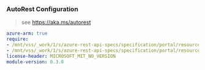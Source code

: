 ### AutoRest Configuration

> see https://aka.ms/autorest

``` yaml
azure-arm: true
require:
- /mnt/vss/_work/1/s/azure-rest-api-specs/specification/portal/resource-manager/readme.md
- /mnt/vss/_work/1/s/azure-rest-api-specs/specification/portal/resource-manager/readme.go.md
license-header: MICROSOFT_MIT_NO_VERSION
module-version: 0.3.0
```